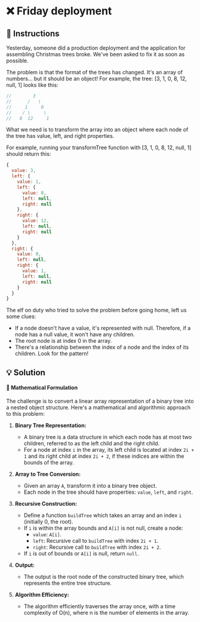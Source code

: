 # ❌ Friday deployment

## 🔢 Instructions

Yesterday, someone did a production deployment and the application for assembling Christmas trees broke. We've been asked to fix it as soon as possible.

The problem is that the format of the trees has changed. It's an array of numbers… but it should be an object! For example, the tree: [3, 1, 0, 8, 12, null, 1] looks like this:

```js
//        3
//      /   \
//     1     0
//    / \     \
//   8  12     1
```

What we need is to transform the array into an object where each node of the tree has value, left, and right properties.

For example, running your transformTree function with [3, 1, 0, 8, 12, null, 1] should return this:

```js
{
  value: 3,
  left: {
    value: 1,
    left: {
      value: 8,
      left: null,
      right: null
    },
    right: {
      value: 12,
      left: null,
      right: null
    }
  },
  right: {
    value: 0,
    left: null,
    right: {
      value: 1,
      left: null,
      right: null
    }
  }
}
```

The elf on duty who tried to solve the problem before going home, left us some clues:

- If a node doesn't have a value, it's represented with null. Therefore, if a node has a null value, it won't have any children.
- The root node is at index 0 in the array.
- There's a relationship between the index of a node and the index of its children. Look for the pattern!

## 💡 Solution

#### 🧮 Mathematical Formulation

The challenge is to convert a linear array representation of a binary tree into a nested object structure. Here's a mathematical and algorithmic approach to this problem:

1. **Binary Tree Representation:**

   - A binary tree is a data structure in which each node has at most two children, referred to as the left child and the right child.
   - For a node at index `i` in the array, its left child is located at index `2i + 1` and its right child at index `2i + 2`, if these indices are within the bounds of the array.

2. **Array to Tree Conversion:**

   - Given an array `A`, transform it into a binary tree object.
   - Each node in the tree should have properties: `value`, `left`, and `right`.

3. **Recursive Construction:**

   - Define a function `buildTree` which takes an array and an index `i` (initially 0, the root).
   - If `i` is within the array bounds and `A[i]` is not null, create a node:
     - `value`: `A[i]`.
     - `left`: Recursive call to `buildTree` with index `2i + 1`.
     - `right`: Recursive call to `buildTree` with index `2i + 2`.
   - If `i` is out of bounds or `A[i]` is null, return `null`.

4. **Output:**

   - The output is the root node of the constructed binary tree, which represents the entire tree structure.

5. **Algorithm Efficiency:**
   - The algorithm efficiently traverses the array once, with a time complexity of O(n), where n is the number of elements in the array.
